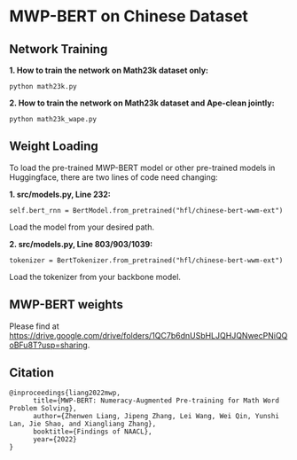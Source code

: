 # MWP-BERT on Chinese Dataset

## Network Training

**1. How to train the network on Math23k dataset only:**
```
python math23k.py
```

**2. How to train the network on Math23k dataset and Ape-clean jointly:**
```
python math23k_wape.py
```
## Weight Loading

To load the pre-trained MWP-BERT model or other pre-trained models in Huggingface, there are two lines of code need changing:

**1. src/models.py, Line 232:**
```
self.bert_rnn = BertModel.from_pretrained("hfl/chinese-bert-wwm-ext")
```
Load the model from your desired path.

**2. src/models.py, Line 803/903/1039:**
```
tokenizer = BertTokenizer.from_pretrained("hfl/chinese-bert-wwm-ext")
```
Load the tokenizer from your backbone model.

## MWP-BERT weights

Please find at https://drive.google.com/drive/folders/1QC7b6dnUSbHLJQHJQNwecPNiQQoBFu8T?usp=sharing.

## Citation

```
@inproceedings{liang2022mwp,
      title={MWP-BERT: Numeracy-Augmented Pre-training for Math Word Problem Solving}, 
      author={Zhenwen Liang, Jipeng Zhang, Lei Wang, Wei Qin, Yunshi Lan, Jie Shao, and Xiangliang Zhang},
      booktitle={Findings of NAACL},
      year={2022}
}
```
